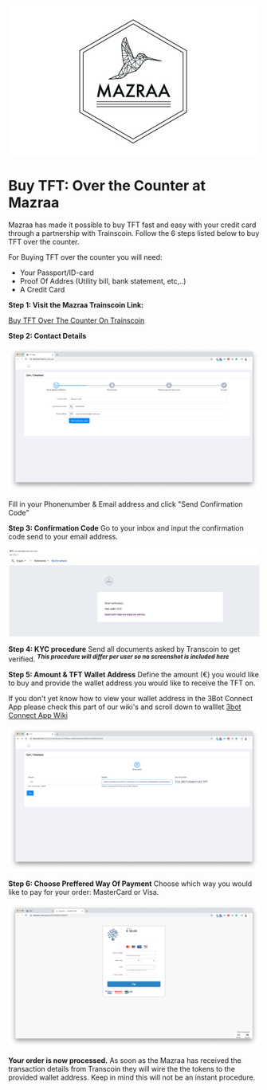 ![alt](img/mazraa_logo.jpg)

# Buy TFT: Over the Counter at Mazraa 

Mazraa has made it possible to buy TFT fast and easy with your credit card through a partnership with Trainscoin.
Follow the 6 steps listed below to buy TFT over the counter.

For Buying TFT over the counter you will need:
- Your Passport/ID-card
- Proof Of Addres (Utility bill, bank statement, etc,..)
- A Credit Card

**Step 1: Visit the Mazraa Trainscoin Link:**

[Buy TFT Over The Counter On Trainscoin](https://transcoin.me/site/token_pay?p_id=6943&lang=en&sign=282aaae9f5a38ba19ef1ec9dd5b89903)

**Step 2: Contact Details**

![alt text](img/transcoin_contactdetails.png)

Fill in your Phonenumber & Email address and click "Send Confirmation Code"



**Step 3: Confirmation Code**
Go to your inbox and input the confirmation code send to your email address.

![alt text](img/transcoin_mail.png)

**Step 4: KYC procedure**
Send all documents asked by Transcoin to get verified.
<sup>***This procedure will differ per user so no screenshot is included here***</sup>

**Step 5: Amount & TFT Wallet Address**
Define the amount (€) you would like to buy and provide the wallet address you would like to receive the TFT on.

If you don't yet know how to view your wallet address in the 3Bot Connect App please check this part of our wiki's and scroll down to walllet [3bot Connect App Wiki](3bot_app.md)

![alt text](img/transcoin_amounts.png)

**Step 6: Choose Preffered Way Of Payment**
Choose which way you would like to pay for your order:
MasterCard or Visa.

![alt text](img/transcoin_psp.png)

**Your order is now processed.**
As soon as the Mazraa has received the transaction details from Transcoin they will wire the the tokens to the provided wallet address.
Keep in mind this will not be an instant procedure.